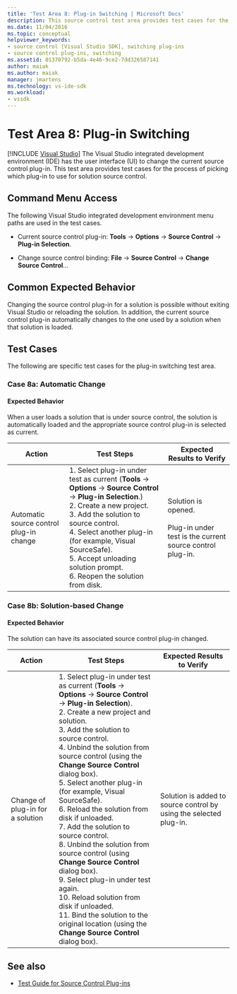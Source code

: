 ```yaml
---
title: 'Test Area 8: Plug-in Switching | Microsoft Docs'
description: This source control test area provides test cases for the process of picking which plug-in to use for solution source control in Visual Studio.
ms.date: 11/04/2016
ms.topic: conceptual
helpviewer_keywords:
- source control [Visual Studio SDK], switching plug-ins
- source control plug-ins, switching
ms.assetid: 01370792-b5da-4e46-9ce2-7dd326587141
author: maiak
ms.author: maiak
manager: jmartens
ms.technology: vs-ide-sdk
ms.workload:
- vssdk
---
```

# Test Area 8: Plug-in Switching

 [!INCLUDE [Visual Studio](~/includes/applies-to-version/vs-windows-only.md)]
The Visual Studio integrated development environment (IDE) has the user interface (UI) to change the current source control plug-in. This test area provides test cases for the process of picking which plug-in to use for solution source control.

## Command Menu Access
 The following Visual Studio integrated development environment menu paths are used in the test cases.

- Current source control plug-in: **Tools** -> **Options** -> **Source Control** -> **Plug-in Selection**.

- Change source control binding: **File** -> **Source Control** -> **Change Source Control**...

## Common Expected Behavior
 Changing the source control plug-in for a solution is possible without exiting Visual Studio or reloading the solution. In addition, the current source control plug-in automatically changes to the one used by a solution when that solution is loaded.

## Test Cases
 The following are specific test cases for the plug-in switching test area.

### Case 8a: Automatic Change

#### Expected Behavior
 When a user loads  a solution that is under source control, the solution is automatically loaded and the appropriate source control plug-in is selected as current.

| Action | Test Steps | Expected Results to Verify |
| - | - | - |
| Automatic source control plug-in change | 1.  Select plug-in under test as current (**Tools** -> **Options** -> **Source Control** -> **Plug-in Selection**.)<br />2.  Create a new project.<br />3.  Add the solution to source control.<br />4.  Select another plug-in (for example, Visual SourceSafe).<br />5.  Accept unloading solution prompt.<br />6.  Reopen the solution from disk. | Solution is opened.<br /><br /> Plug-in under test is the current source control plug-in. |

### Case 8b: Solution-based Change

#### Expected Behavior
 The solution can have its associated source control plug-in changed.

| Action | Test Steps | Expected Results to Verify |
|----------------------------------| - | - |
| Change of plug-in for a solution | 1.  Select plug-in under test as current (**Tools** -> **Options** -> **Source Control** -> **Plug-in Selection**).<br />2.  Create a new project and solution.<br />3.  Add the solution to source control.<br />4.  Unbind the solution from source control (using the **Change Source Control** dialog box).<br />5.  Select another plug-in (for example, Visual SourceSafe).<br />6.  Reload the solution from disk if unloaded.<br />7.  Add the solution to source control.<br />8.  Unbind the solution from source control (using **Change Source Control** dialog box).<br />9. Select plug-in under test again.<br />10. Reload solution from disk if unloaded.<br />11. Bind the solution to the original location (using the **Change Source Control** dialog box). | Solution is added to source control by using the selected plug-in. |

## See also
- [Test Guide for Source Control Plug-ins](../../extensibility/internals/test-guide-for-source-control-plug-ins.md)
